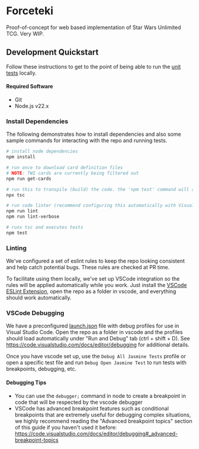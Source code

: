# Forceteki
Proof-of-concept for web based implementation of Star Wars Unlimited TCG. Very WIP.

## Development Quickstart
Follow these instructions to get to the point of being able to run the [unit tests](./test/server/) locally.

#### Required Software
* Git
* Node.js v22.x

### Install Dependencies
The following demonstrates how to install dependencies and also some sample commands for interacting with the repo and running tests.

```bash
# install node dependencies
npm install

# run once to download card definition files
# NOTE: TWI cards are currently being filtered out
npm run get-cards

# run this to transpile (build) the code. the 'npm test' command will automatically run this as well.
npx tsc

# run code linter (recommend configuring this automatically with Visual Studio Code)
npm run lint
npm run lint-verbose

# runs tsc and executes tests
npm test
```

### Linting
We've configured a set of eslint rules to keep the repo looking consistent and help catch potential bugs. These rules are checked at PR time.

To facilitate using them locally, we've set up VSCode integration so the rules will be applied automatically while you work. Just install the [VSCode ESLint Extension](https://marketplace.visualstudio.com/items?itemName=dbaeumer.vscode-eslint), open the repo as a folder in vscode, and everything should work automatically.

### VSCode Debugging
We have a preconfigured [launch.json](.vscode\launch.json) file with debug profiles for use in Visual Studio Code. Open the repo as a folder in vscode and the profiles should load automatically under "Run and Debug" tab (ctrl + shift + D). See https://code.visualstudio.com/docs/editor/debugging for additional details.

Once you have vscode set up, use the `Debug All Jasmine Tests` profile or open a specific test file and run `Debug Open Jasmine Test` to run tests with breakpoints, debugging, etc.

#### Debugging Tips
- You can use the `debugger;` command in node to create a breakpoint in code that will be respected by the vscode debugger
- VSCode has advanced breakpoint features such as conditional breakpoints that are extremely useful for debugging complex situations, we highly recommend reading the "Advanced breakpoint topics" section of this guide if you haven't used it before: https://code.visualstudio.com/docs/editor/debugging#_advanced-breakpoint-topics
